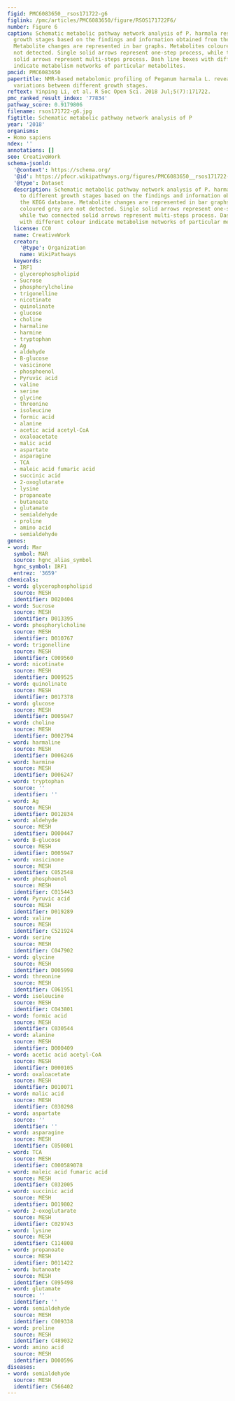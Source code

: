 ```yaml
---
figid: PMC6083650__rsos171722-g6
figlink: /pmc/articles/PMC6083650/figure/RSOS171722F6/
number: Figure 6
caption: Schematic metabolic pathway network analysis of P. harmala responses to different
  growth stages based on the findings and information obtained from the KEGG database.
  Metabolite changes are represented in bar graphs. Metabolites coloured grey are
  not detected. Single solid arrows represent one-step process, while two connected
  solid arrows represent multi-steps process. Dash line boxes with different colour
  indicate metabolism networks of particular metabolites.
pmcid: PMC6083650
papertitle: NMR-based metabolomic profiling of Peganum harmala L. reveals dynamic
  variations between different growth stages.
reftext: Yinping Li, et al. R Soc Open Sci. 2018 Jul;5(7):171722.
pmc_ranked_result_index: '77834'
pathway_score: 0.9179806
filename: rsos171722-g6.jpg
figtitle: Schematic metabolic pathway network analysis of P
year: '2018'
organisms:
- Homo sapiens
ndex: ''
annotations: []
seo: CreativeWork
schema-jsonld:
  '@context': https://schema.org/
  '@id': https://pfocr.wikipathways.org/figures/PMC6083650__rsos171722-g6.html
  '@type': Dataset
  description: Schematic metabolic pathway network analysis of P. harmala responses
    to different growth stages based on the findings and information obtained from
    the KEGG database. Metabolite changes are represented in bar graphs. Metabolites
    coloured grey are not detected. Single solid arrows represent one-step process,
    while two connected solid arrows represent multi-steps process. Dash line boxes
    with different colour indicate metabolism networks of particular metabolites.
  license: CC0
  name: CreativeWork
  creator:
    '@type': Organization
    name: WikiPathways
  keywords:
  - IRF1
  - glycerophospholipid
  - Sucrose
  - phosphorylcholine
  - trigonelline
  - nicotinate
  - quinolinate
  - glucose
  - choline
  - harmaline
  - harmine
  - tryptophan
  - Ag
  - aldehyde
  - B-glucose
  - vasicinone
  - phosphoenol
  - Pyruvic acid
  - valine
  - serine
  - glycine
  - threonine
  - isoleucine
  - formic acid
  - alanine
  - acetic acid acetyl-CoA
  - oxaloacetate
  - malic acid
  - aspartate
  - asparagine
  - TCA
  - maleic acid fumaric acid
  - succinic acid
  - 2-oxoglutarate
  - lysine
  - propanoate
  - butanoate
  - glutamate
  - semialdehyde
  - proline
  - amino acid
  - semialdehyde
genes:
- word: Mar
  symbol: MAR
  source: hgnc_alias_symbol
  hgnc_symbol: IRF1
  entrez: '3659'
chemicals:
- word: glycerophospholipid
  source: MESH
  identifier: D020404
- word: Sucrose
  source: MESH
  identifier: D013395
- word: phosphorylcholine
  source: MESH
  identifier: D010767
- word: trigonelline
  source: MESH
  identifier: C009560
- word: nicotinate
  source: MESH
  identifier: D009525
- word: quinolinate
  source: MESH
  identifier: D017378
- word: glucose
  source: MESH
  identifier: D005947
- word: choline
  source: MESH
  identifier: D002794
- word: harmaline
  source: MESH
  identifier: D006246
- word: harmine
  source: MESH
  identifier: D006247
- word: tryptophan
  source: ''
  identifier: ''
- word: Ag
  source: MESH
  identifier: D012834
- word: aldehyde
  source: MESH
  identifier: D000447
- word: B-glucose
  source: MESH
  identifier: D005947
- word: vasicinone
  source: MESH
  identifier: C052548
- word: phosphoenol
  source: MESH
  identifier: C015443
- word: Pyruvic acid
  source: MESH
  identifier: D019289
- word: valine
  source: MESH
  identifier: C521924
- word: serine
  source: MESH
  identifier: C047902
- word: glycine
  source: MESH
  identifier: D005998
- word: threonine
  source: MESH
  identifier: C061951
- word: isoleucine
  source: MESH
  identifier: C043801
- word: formic acid
  source: MESH
  identifier: C030544
- word: alanine
  source: MESH
  identifier: D000409
- word: acetic acid acetyl-CoA
  source: MESH
  identifier: D000105
- word: oxaloacetate
  source: MESH
  identifier: D010071
- word: malic acid
  source: MESH
  identifier: C030298
- word: aspartate
  source: ''
  identifier: ''
- word: asparagine
  source: MESH
  identifier: C050801
- word: TCA
  source: MESH
  identifier: C000589078
- word: maleic acid fumaric acid
  source: MESH
  identifier: C032005
- word: succinic acid
  source: MESH
  identifier: D019802
- word: 2-oxoglutarate
  source: MESH
  identifier: C029743
- word: lysine
  source: MESH
  identifier: C114808
- word: propanoate
  source: MESH
  identifier: D011422
- word: butanoate
  source: MESH
  identifier: C095498
- word: glutamate
  source: ''
  identifier: ''
- word: semialdehyde
  source: MESH
  identifier: C009338
- word: proline
  source: MESH
  identifier: C489032
- word: amino acid
  source: MESH
  identifier: D000596
diseases:
- word: semialdehyde
  source: MESH
  identifier: C566402
---
```

